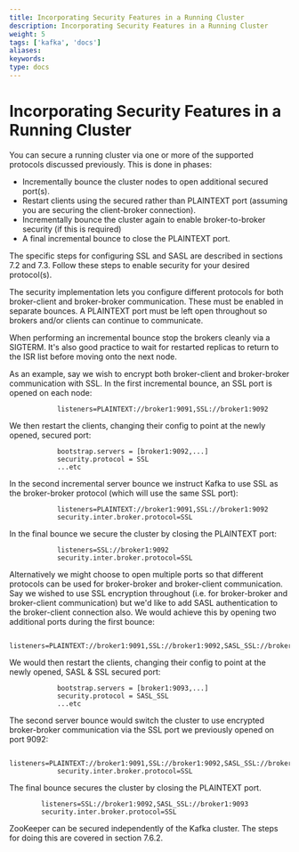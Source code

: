 ```yaml
---
title: Incorporating Security Features in a Running Cluster
description: Incorporating Security Features in a Running Cluster
weight: 5
tags: ['kafka', 'docs']
aliases: 
keywords: 
type: docs
---
```


# Incorporating Security Features in a Running Cluster 

You can secure a running cluster via one or more of the supported protocols discussed previously. This is done in phases: 

  * Incrementally bounce the cluster nodes to open additional secured port(s).
  * Restart clients using the secured rather than PLAINTEXT port (assuming you are securing the client-broker connection).
  * Incrementally bounce the cluster again to enable broker-to-broker security (if this is required)
  * A final incremental bounce to close the PLAINTEXT port.



The specific steps for configuring SSL and SASL are described in sections 7.2 and 7.3. Follow these steps to enable security for your desired protocol(s). 

The security implementation lets you configure different protocols for both broker-client and broker-broker communication. These must be enabled in separate bounces. A PLAINTEXT port must be left open throughout so brokers and/or clients can continue to communicate. 

When performing an incremental bounce stop the brokers cleanly via a SIGTERM. It's also good practice to wait for restarted replicas to return to the ISR list before moving onto the next node. 

As an example, say we wish to encrypt both broker-client and broker-broker communication with SSL. In the first incremental bounce, an SSL port is opened on each node: 
    
    
                listeners=PLAINTEXT://broker1:9091,SSL://broker1:9092

We then restart the clients, changing their config to point at the newly opened, secured port: 
    
    
                bootstrap.servers = [broker1:9092,...]
                security.protocol = SSL
                ...etc

In the second incremental server bounce we instruct Kafka to use SSL as the broker-broker protocol (which will use the same SSL port): 
    
    
                listeners=PLAINTEXT://broker1:9091,SSL://broker1:9092
                security.inter.broker.protocol=SSL

In the final bounce we secure the cluster by closing the PLAINTEXT port: 
    
    
                listeners=SSL://broker1:9092
                security.inter.broker.protocol=SSL

Alternatively we might choose to open multiple ports so that different protocols can be used for broker-broker and broker-client communication. Say we wished to use SSL encryption throughout (i.e. for broker-broker and broker-client communication) but we'd like to add SASL authentication to the broker-client connection also. We would achieve this by opening two additional ports during the first bounce: 
    
    
                listeners=PLAINTEXT://broker1:9091,SSL://broker1:9092,SASL_SSL://broker1:9093

We would then restart the clients, changing their config to point at the newly opened, SASL & SSL secured port: 
    
    
                bootstrap.servers = [broker1:9093,...]
                security.protocol = SASL_SSL
                ...etc

The second server bounce would switch the cluster to use encrypted broker-broker communication via the SSL port we previously opened on port 9092: 
    
    
                listeners=PLAINTEXT://broker1:9091,SSL://broker1:9092,SASL_SSL://broker1:9093
                security.inter.broker.protocol=SSL

The final bounce secures the cluster by closing the PLAINTEXT port. 
    
    
            listeners=SSL://broker1:9092,SASL_SSL://broker1:9093
            security.inter.broker.protocol=SSL

ZooKeeper can be secured independently of the Kafka cluster. The steps for doing this are covered in section 7.6.2. 
